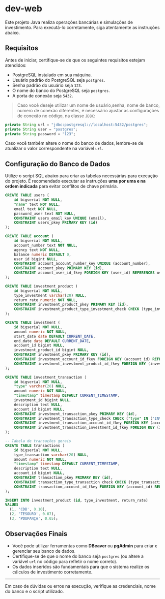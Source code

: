 # dev-web

Este projeto Java realiza operações bancárias e simulações de investimento. Para executá-lo corretamente, siga atentamente as instruções abaixo.

## Requisitos

Antes de iniciar, certifique-se de que os seguintes requisitos estejam atendidos:

* PostgreSQL instalado em sua máquina.
* Usuário padrão do PostgreSQL seja `postgres`.
* Senha padrão do usuário seja `123`.
* O nome do banco do PostgreSQL seja `postgres`.
* A porta de conexão seja `5432`.

> Caso você deseje utilizar um nome de usuário,senha, nome de banco, numero de conexão diferentes, é necessário ajustar as configurações de conexão no código, na classe `JDBC`:

```java
private String url = "jdbc:postgresql://localhost:5432/postgres";
private String user = "postgres";
private String password = "123";
```

Caso você também altere o nome do banco de dados, lembre-se de atualizar o valor correspondente na variável `url`.

## Configuração do Banco de Dados

Utilize o script SQL abaixo para criar as tabelas necessárias para execução do projeto. É recomendado executar as instruções **uma por uma e na ordem indicada** para evitar conflitos de chave primária.

```sql
CREATE TABLE users (
    id bigserial NOT NULL,
    "name" text NOT NULL,
    email text NOT NULL,
    password_user text NOT NULL,
    CONSTRAINT users_email_key UNIQUE (email),
    CONSTRAINT users_pkey PRIMARY KEY (id)
);

CREATE TABLE account (
    id bigserial NOT NULL,
    account_number text NOT NULL,
    agency text NOT NULL,
    balance numeric DEFAULT 0,
    user_id bigint NULL,
    CONSTRAINT account_account_number_key UNIQUE (account_number),
    CONSTRAINT account_pkey PRIMARY KEY (id),
    CONSTRAINT account_user_id_fkey FOREIGN KEY (user_id) REFERENCES users(id) ON DELETE CASCADE
);

CREATE TABLE investment_product (
    id bigserial NOT NULL,
    type_investment varchar(20) NULL,
    return_rate numeric NOT NULL,
    CONSTRAINT investment_product_pkey PRIMARY KEY (id),
    CONSTRAINT investment_product_type_investment_check CHECK (type_investment IN ('CDB', 'TESOURO', 'POUPANÇA'))
);

CREATE TABLE investment (
    id bigserial NOT NULL,
    amount numeric NOT NULL,
    start_date date DEFAULT CURRENT_DATE,
    end_date date DEFAULT CURRENT_DATE,
    account_id bigint NULL,
    investment_product_id bigint NULL,
    CONSTRAINT investment_pkey PRIMARY KEY (id),
    CONSTRAINT investment_account_id_fkey FOREIGN KEY (account_id) REFERENCES account(id) ON DELETE CASCADE,
    CONSTRAINT investment_investment_product_id_fkey FOREIGN KEY (investment_product_id) REFERENCES investment_product(id) ON DELETE CASCADE
);

CREATE TABLE investment_transaction (
    id bigserial NOT NULL,
    "type" varchar(20) NULL,
    amount numeric NOT NULL,
    "timestamp" timestamp DEFAULT CURRENT_TIMESTAMP,
    investment_id bigint NULL,
    description text NULL,
    account_id bigint NULL,
    CONSTRAINT investment_transaction_pkey PRIMARY KEY (id),
    CONSTRAINT investment_transaction_type_check CHECK ("type" IN ('INVEST', 'REDEEM', 'EARN')),
    CONSTRAINT investment_transaction_account_id_fkey FOREIGN KEY (account_id) REFERENCES account(id),
    CONSTRAINT investment_transaction_investment_id_fkey FOREIGN KEY (investment_id) REFERENCES investment(id) ON DELETE CASCADE
);

-- Tabela de transações gerais
CREATE TABLE transactions (
    id bigserial NOT NULL,
    type_transaction varchar(20) NULL,
    amount numeric NOT NULL,
    "timestamp" timestamp DEFAULT CURRENT_TIMESTAMP,
    description text NULL,
    account_id bigint NULL,
    CONSTRAINT transaction_pkey PRIMARY KEY (id),
    CONSTRAINT transaction_type_transaction_check CHECK (type_transaction IN ('DEPOSIT', 'WITHDRAW', 'TRANSFER_IN', 'TRANSFER_OUT', 'INVEST')),
    CONSTRAINT transaction_account_id_fkey FOREIGN KEY (account_id) REFERENCES account(id) ON DELETE CASCADE
);

INSERT INTO investment_product (id, type_investment, return_rate)
VALUES
  (1, 'CDB', 0.10),
  (2, 'TESOURO', 0.07),
  (3, 'POUPANÇA', 0.05);
```

## Observações Finais

* Você pode utilizar ferramentas como **DBeaver** ou **pgAdmin** para criar e gerenciar seu banco de dados.
* Certifique-se de que o nome do banco seja `postgres` (ou altere a variável `url` no código para refletir o nome correto).
* Os dados inseridos são fundamentais para que o sistema realize os cálculos de investimento corretamente.

---

Em caso de dúvidas ou erros na execução, verifique as credenciais, nome do banco e o script utilizado.
